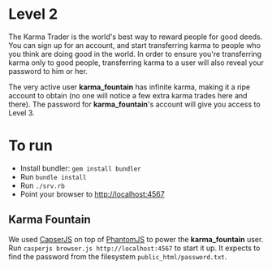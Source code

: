 # Level 2

The Karma Trader is the world's best way to reward people for good deeds. You
can sign up for an account, and start transferring karma to people who you
think are doing good in the world. In order to ensure you're transferring karma
only to good people, transferring karma to a user will also reveal your
password to him or her.

The very active user **karma_fountain** has infinite karma, making it a ripe
account to obtain (no one will notice a few extra karma trades here and there).
The password for **karma_fountain**'s account will give you access to Level 3.

# To run

- Install bundler: `gem install bundler`
- Run `bundle install`
- Run `./srv.rb`
- Point your browser to [http://localhost:4567](http://localhost:4567)

## Karma Fountain

We used [CapserJS](http://casperjs.org/) on top of
[PhantomJS](http://phantomjs.org/) to power the **karma_fountain** user. Run
`casperjs browser.js http://localhost:4567` to start it up. It expects to
find the password from the filesystem `public_html/password.txt`.

